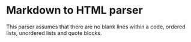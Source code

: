 # Markdown to HTML parser
This parser assumes that there are no blank lines within a code, ordered lists, unordered lists and quote blocks.